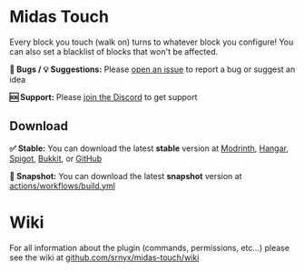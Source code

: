 # Midas Touch

Every block you touch (walk on) turns to whatever block you configure! You can also set a blacklist of blocks that won't be affected.

**🐛 Bugs / 💡 Suggestions:** Please [open an issue](https://github.com/srnyx/midas-touch/issues/new/choose) to report a bug or suggest an idea

**🆘 Support:** Please [join the Discord](https://srnyx.com/discord) to get support

## Download

**✅ Stable:** You can download the latest **stable** version at [Modrinth](https://modrinth.com/plugin/midas-touch), [Hangar](https://hangar.papermc.io/srnyx/MidasTouch), [Spigot](https://spigotmc.org/resources/109422), [Bukkit](https://dev.bukkit.org/projects/srnyxs-midas-touch), or [GitHub](https://github.com/srnyx/midas-touch/releases)

**🚧 Snapshot:** You can download the latest **snapshot** version at [actions/workflows/build.yml](https://github.com/srnyx/midas-touch/actions/workflows/build.yml)

# Wiki

For all information about the plugin (commands, permissions, etc...) please see the wiki at [github.com/srnyx/midas-touch/wiki](https://github.com/srnyx/midas-touch/wiki)
